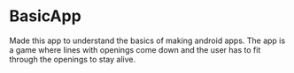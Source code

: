 # BasicApp
Made this app to understand the basics of making android apps.
The app is a game where lines with openings come down and the user has to fit through the openings to stay alive.
